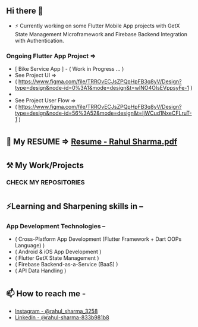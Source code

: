 ## Hi there 👋

- ⚡ Currently working on some Flutter Mobile App projects with GetX State Management Microframework and Firebase Backend Integration with Authentication. 
### Ongoing Flutter App Project =>
- [ Bike Service App ] - ( Work in Progress ... )
- See Project UI =>
- ( https://www.figma.com/file/TRROvECJsZPQpHpFB3q8yV/Design?type=design&node-id=0%3A1&mode=design&t=wINO4OIsEVppsyFe-1 )
-
- See Project User Flow =>
- ( https://www.figma.com/file/TRROvECJsZPQpHpFB3q8yV/Design?type=design&node-id=56%3A52&mode=design&t=IjWCud1NxeCFLruT-1 )
#
#
## 👷 My RESUME => [Resume - Rahul Sharma.pdf](https://github.com/Rahul-Sharma-Github/Rahul-Sharma-Github/files/13753702/Resume.-.Rahul.Sharma.pdf)

#
#
## ⚒ My Work/Projects
### CHECK MY REPOSITORIES
#
#
## ⚡Learning and Sharpening skills in –
###   ‍App Development Technologies – 
-   ( Cross-Platform App Development (Flutter Framework + Dart OOPs Language) )
-   ( Android & iOS App Development )
-   ( Flutter GetX State Management )
-   ( Firebase Backend-as-a-Service (BaaS) )
-   ( API Data Handling )
#
#
## 📫 How to reach me -
* [Instagram - @rahul_sharma_3258](https://www.instagram.com/rahul_sharma_3258/)
* [Linkedin - @rahul-sharma-833b981b8](https://www.linkedin.com/in/rahul-sharma-b03039143/)
# 
# 


